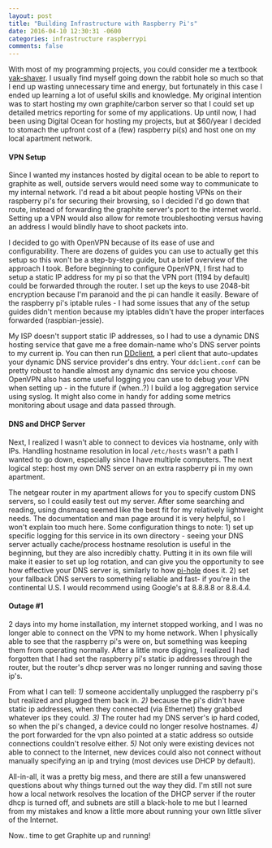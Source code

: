 ```yaml
---
layout: post
title: "Building Infrastructure with Raspberry Pi's"
date: 2016-04-10 12:30:31 -0600
categories: infrastructure raspberrypi
comments: false
---
```


With most of my programming projects, you could consider me a textbook
[yak-shaver][yak-shaver]. I usually find myself going down the rabbit hole so
much so that I end up wasting unnecessary time and energy, but fortunately in this case
I ended up learning a lot of useful skills and knowledge. My original intention
was to start hosting my own graphite/carbon server so that I could set up
detailed metrics reporting for some of my applications. Up until now, I had
been using Digital Ocean for hosting my projects, but at $60/year I decided to
stomach the upfront cost of a (few) raspberry pi(s) and host one on my local apartment
network.

#### VPN Setup

Since I wanted my instances hosted by digital ocean to be able to report to
graphite as well, outside servers would need some way to communicate to my
internal network. I'd read a bit about people hosting VPNs on their raspberry
pi's for securing their browsing, so I decided I'd go down that route, instead
of forwarding the graphite server's port to the internet world. Setting up
a VPN would also allow for remote troubleshooting versus having an address
I would blindly have to shoot packets into.

I decided to go with OpenVPN because of its ease of use and configurability.
There are dozens of guides you can use to actually get this setup so this won't be
a step-by-step guide, but a brief overview of the approach I took. Before
beginning to configure OpenVPN, I first had to setup a static IP address for my
pi so that the VPN port (1194 by default) could be forwarded through the
router. I set up the keys to use 2048-bit encryption because I'm paranoid and
the pi can handle it easily. Beware of the raspberry pi's iptable rules - I had
some issues that any of the setup guides didn't mention because my iptables
didn't have the proper interfaces forwarded (raspbian-jessie).

My ISP doesn't support static IP addresses, so I had to use a dynamic DNS
hosting service that gave me a free domain-name who's DNS server points to my
current ip. You can then run [DDclient][dd-client], a perl client that
auto-updates your dynamic DNS service provider's dns entry. Your
`ddclient.conf` can be pretty robust to handle almost any dynamic dns service
you choose. OpenVPN also has some useful logging you can use to debug your VPN when setting up - in the future if (when..?) I build a log aggregation service using syslog. It might also come in handy for adding some metrics monitoring about usage and data passed through.

#### DNS and DHCP Server

Next, I realized I wasn't able to connect to devices via hostname, only with IPs. Handling hostname resolution in local `/etc/hosts` wasn't a path I wanted to go down, especially since I have multiple computers. The next logical step: host my own DNS server on an extra raspberry 
pi in my own apartment.

The netgear router in my apartment allows for you to specify custom DNS servers, so I could easily test out my server. After some searching and reading, using dnsmasq seemed like the best fit for my relatively lightweight needs. The documentation and man page around it is very helpful, so I won't explain too much here. Some configuration things to note: 1) set up specific logging for this service in its own directory - seeing your DNS server actually cache/process hostname resolution is useful in the beginning, but they are also incredibly chatty. Putting it in its own file will make it easier to set up log rotation, and can give you the opportunity to see how effective your DNS server is, similarly to how [pi-hole][pi-hole] does it. 2) set your fallback DNS servers to something reliable and fast- if you're in the continental U.S. I would recommend using Google's at 8.8.8.8 or 8.8.4.4.

#### Outage #1

2 days into my home installation, my internet stopped working, and I was no longer able to connect on the VPN to my home network. When I physically able to see that the raspberry pi's were on, but something was keeping them from operating normally. After a little more digging, I realized I had forgotten that I had set the raspberry pi's static ip addresses through the router, but the router's dhcp server was no longer running and saving those ip's.

From what I can tell: _1)_ someone accidentally unplugged the raspberry pi's but realized and plugged them back in. _2)_ because the pi's didn't have static ip addresses, when they connected (via Ethernet) they grabbed whatever ips they could. _3)_ The router had my DNS server's ip hard coded, so when the pi's changed, a device could no longer resolve hostnames. _4)_ the port forwarded for the vpn also pointed at a static address so outside connections couldn't resolve either. _5)_ Not only were existing devices not able to connect to the Internet, new devices could also not connect without manually specifying an ip and trying (most devices use DHCP by default).

All-in-all, it was a pretty big mess, and there are still a few unanswered questions about why things turned out the way they did. I'm still not sure how a local network resolves the location of the DHCP server if the router dhcp is turned off, and subnets are still a black-hole to me but I learned from my mistakes and know a little more about running your own little sliver of the Internet.

Now.. time to get Graphite up and running!

[yak-shaver]: http://sethgodin.typepad.com/seths_blog/2005/03/dont_shave_that.html
[dd-client]: https://sourceforge.net/p/ddclient/wiki/Home/
[pi-hole]: https://pi-hole.net/
